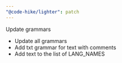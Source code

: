 ```yaml
---
"@code-hike/lighter": patch
---
```


Update grammars

- Update all grammars
- Add txt grammar for text with comments
- Add text to the list of LANG_NAMES
